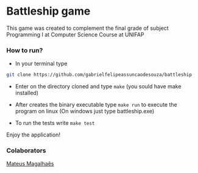 # Battleship game

This game was created to complement the final grade of subject Programming I at Computer Science Course at UNIFAP

### How to run?
* In your terminal type
 ```bash
git clone https://github.com/gabrielfelipeassuncaodesouza/battleship
```
* Enter on the directory cloned and type `make` (you sould have make installed)

* After creates the binary executable type `make run` to execute the program on linux (On windows just type battleship.exe)

* To run the tests write `make test`

Enjoy the application!

### Colaborators

[Mateus Magalhaês](https://github.com/mateus-mglh)
